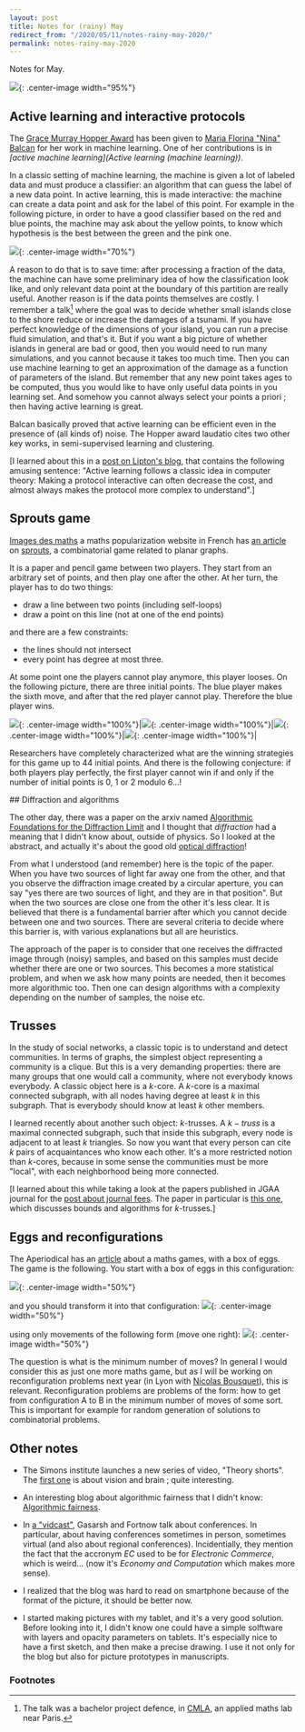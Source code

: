 ```yaml
---
layout: post
title: Notes for (rainy) May
redirect_from: "/2020/05/11/notes-rainy-may-2020/"
permalink: notes-rainy-may-2020
---
```


Notes for May.

![](assets/caravane-nuit.jpg){: .center-image width="95%"}
 

## Active learning and interactive protocols

The [Grace Murray Hopper Award](https://en.wikipedia.org/wiki/Grace_Murray_Hopper_Award)
has been given to [Maria Florina "Nina" Balcan](http://www.cs.cmu.edu/~ninamf/) 
for her work in machine learning. One of her contributions is in
*[active machine learning](Active learning (machine learning))*.

In a classic setting of machine learning, the machine is given a lot of 
labeled data and must produce a classifier: an algorithm that can guess the label
of a new data point. In active learning, this is made interactive: the machine 
can create a data point and ask for the label of this point. For example in the
following picture, in order to have a good classifier based on the red and blue
points, the machine may ask about the yellow points, to know which hypothesis is 
the best between the green and the pink one.

![](assets/active-learning.png){: .center-image width="70%"}

A reason to do that is to save time: after processing a fraction of the data, 
the machine can have some preliminary idea of how the classification look like, 
and only relevant data point at the boundary of this partition are really useful.
Another reason is if the data points themselves are costly. I remember a talk[^1]
where the goal was to decide whether small islands close to the shore reduce 
or increase the damages of a tsunami. If you have perfect knowledge of the 
dimensions of your island, you can run a precise fluid simulation, and that's it. 
But if you 
want a big picture of whether islands in general are bad or good, then you would 
need to run many simulations, and you cannot because it takes too much time. 
Then you can use machine learning to get an approximation of the damage as a 
function of parameters of the island. But remember that any new point takes ages 
to be computed, thus you would like to have only useful data points in you 
learning set. And somehow you cannot always select your points a priori ; then 
having active learning is great.
  
Balcan basically proved that active learning can be efficient even in the 
presence of (all kinds of) noise. The Hopper award laudatio cites two other
key works, in semi-supervised learning and clustering.

[I learned about this in a 
[post on Lipton's blog](https://rjlipton.wordpress.com/2020/04/10/nina-balcan-wins/), 
that contains the following amusing sentence: "Active learning follows a classic idea 
in computer theory: Making a protocol interactive can often decrease the cost, 
and almost always makes the protocol more complex to understand".]

## Sprouts game

[Images des maths](http://images.math.cnrs.fr) a maths popularization website in 
French has 
[an article](http://images.math.cnrs.fr/Savez-vous-planter-les-choux.html) 
on
[sprouts](https://en.wikipedia.org/wiki/Sprouts_(game)), a combinatorial game 
related to planar graphs.

It is a paper and pencil game between two players. They start from an arbitrary 
set of points, and then play one after the other. At her turn, the player has to 
do two things:

* draw a line between two points (including self-loops)
* draw a point on this line (not at one of the end points)

and there are a few constraints:

* the lines should not intersect
* every point has degree at most three.

At some point one the players cannot play anymore, this player looses. On the 
following picture, there are three initial points. The blue player makes the 
sixth move, and after that the red player cannot play. Therefore the blue player
wins. 

![](assets/sprouts-1.png){: .center-image width="100%"}|![](assets/sprouts-2.png){: .center-image width="100%"}|![](assets/sprouts-3.png){: .center-image width="100%"}|![](assets/sprouts-4.png){: .center-image width="100%"}|

Researchers have completely characterized what are the winning strategies for 
this game up to 44 initial points. And there is the following conjecture: if 
both players play perfectly, the first player cannot win if and only if the 
number of initial points is 0, 1 or 2 modulo 6...!

## Diffraction and algorithms

The other day, there was a paper on the arxiv named 
[Algorithmic Foundations for the Diffraction Limit](https://arxiv.org/pdf/2004.07659.pdf) 
and I thought that *diffraction* had a meaning that I 
didn't know about, outside of physics. So I looked 
at the abstract, and actually it's about the good old 
[optical diffraction](https://en.wikipedia.org/wiki/Diffraction)! 

From what I understood (and remember) here is the topic of the paper. When you 
have two sources of light far away one from the other, and that you observe the 
diffraction image created by a circular aperture, you can say "yes there are two 
sources of light, and they are in that position". But when the two sources are 
close one from the other it's less clear. It is believed that there is a 
fundamental barrier after which you cannot decide between one and two sources. 
There are several criteria to decide where this barrier is, with various 
explanations but all are heuristics. 

The approach of the paper is to consider that one receives the diffracted image 
through (noisy) samples, and based on this samples must decide whether there are one or 
two sources. This becomes a more statistical problem, and when we ask how many 
points are needed, then it becomes more algorithmic too. Then one can design 
algorithms with a complexity depending on the number of samples, the noise etc. 

## Trusses

In the study of social networks, a classic topic is to understand and detect 
communities. In terms of graphs, the simplest object representing a community is 
a clique. But this is a very demanding properties: there are many groups that 
one would call a community, where not everybody knows everybody. A classic 
object here is a $k$-core. A $k$-core is a maximal connected subgraph, with all 
nodes having degree at least $k$ in this subgraph. That is everybody should know
at least $k$ other members. 

I learned recently about another such object: $k$-trusses. A $k-truss$ is a 
maximal connected subgraph, such that inside this subgraph, every node is 
adjacent to at least $k$ triangles. So now you want that every person can cite 
$k$ pairs of acquaintances who know each other. It's a more restricted notion 
than $k$-cores, because in some sense the communities must be more "local", with 
each neighborhood being more connected. 

[I learned about this while taking a look at the papers published in JGAA 
journal for the [post about journal fees](https://discrete-notes.github.io/journal-fees). 
The paper in particular is 
[this one](http://www.jgaa.info/accepted/2020/527.pdf), which discusses bounds 
and algorithms for $k$-trusses.]


## Eggs and reconfigurations
The Aperiodical has an 
[article](https://aperiodical.com/2020/04/the-big-lock-down-math-off-match-5/) 
about a maths games, with a box of eggs.
The game is the following. You start with a box of eggs in this configuration: 

![](assets/boite-oeufs-1.png){: .center-image width="50%"}

and you should transform it into that configuration:
![](assets/boite-oeufs-2.png){: .center-image width="50%"}

using only movements of the following form (move one right):
![](assets/boite-oeufs-3.png){: .center-image width="50%"}

The question is what is the minimum number of moves? 
In general I would consider this as just one more maths game, but as I will be 
working on reconfiguration problems next year (in Lyon with 
[Nicolas Bousquet](https://pagesperso.g-scop.grenoble-inp.fr/~bousquen/)), 
this is relevant. Reconfiguration problems are problems of the form: how to get 
from configuration A to B in the minimum number of moves of some sort. This is 
important for example for random generation of solutions to combinatorial 
problems. 

## Other notes

* The Simons institute launches a new series of video, "Theory shorts". The 
[first one](https://www.youtube.com/watch?time_continue=14&v=PLAZyu73tWE&feature=emb_logo) 
is about vision and brain ; quite interesting.

* An interesting blog about algorithmic fairness that I didn't know: 
[Algorithmic fairness](https://algorithmicfairness.wordpress.com/category/algorithms/).

* In [a "vidcast"](https://blog.computationalcomplexity.org/2020/05/vidcast-on-conferences.html), 
Gasarsh and Fortnow talk about conferences. In particular, 
about having conferences sometimes in person, sometimes virtual (and also about 
regional conferences). Incidentially, they mention the fact that the accronym 
*EC* used to be for *Electronic Commerce*, which is weird... (now it's 
*Economy and Computation* which makes more sense). 

* I realized that the blog was hard to read on smartphone because of the format 
of the picture, it should be better now.

* I started making pictures with my tablet, and it's a very good solution. Before 
looking into it, I didn't know one could have a simple solftware with layers and 
opacity parameters on tablets. 
It's especially nice to have a first sketch, and then make a precise drawing. 
I use it not only for the blog but also for picture prototypes in manuscripts.

### Footnotes
[^1]: The talk was a bachelor project defence, in [CMLA](http://cmla.ens-paris-saclay.fr/), an applied maths lab  near Paris.

